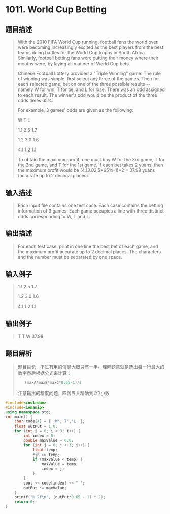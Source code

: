 # 1011. World Cup Betting

## 题目描述

> With the 2010 FIFA World Cup running, football fans the world over were becoming increasingly excited as the best players from the best teams doing battles for the World Cup trophy in South Africa. Similarly, football betting fans were putting their money where their mouths were, by laying all manner of World Cup bets.
>
>Chinese Football Lottery provided a "Triple Winning" game. The rule of winning was simple: first select any three of the games. Then for each selected game, bet on one of the three possible results -- namely W for win, T for tie, and L for lose. There was an odd assigned to each result. The winner's odd would be the product of the three odds times 65%.
>
>For example, 3 games' odds are given as the following:
>
>W    T    L
>
>1.1  2.5  1.7
>
>1.2  3.0  1.6
>
>4.1  1.2  1.1
>
>To obtain the maximum profit, one must buy W for the 3rd game, T for the 2nd game, and T for the 1st game. If each bet takes 2 yuans, then the maximum profit would be (4.1*3.0*2.5*65%-1)*2 = 37.98 yuans (accurate up to 2 decimal places).

## 输入描述

> Each input file contains one test case. Each case contains the betting information of 3 games. Each game occupies a line with three distinct odds corresponding to W, T and L.

## 输出描述

> For each test case, print in one line the best bet of each game, and the maximum profit accurate up to 2 decimal places. The characters and the number must be separated by one space.

## 输入例子

> 1.1 2.5 1.7
>
> 1.2 3.0 1.6
>
> 4.1 1.2 1.1

## 输出例子

> T T W 37.98

## 题目解析

> 题目巨长，不过有用的信息大概只有一半。理解题意就是选出每一行最大的数字然后根据公式来计算：
>```c++
>    (maxA*maxB*maxC*0.65-1)/2
>```
>注意输出的精度问题，四舍五入精确到2位小数

```C++
#include<iostream>
#include<iomanip>
using namespace std;
int main() {
	char code[4] = { 'W','T','L' };
	float outPut = 1.0;
	for (int i = 0; i < 3; i++) {
		int index = 0;
		double maxValue = 0.0;
		for (int j = 0; j < 3; j++) {
			float temp;
			cin >> temp;
			if (maxValue < temp) {
				maxValue = temp;
				index = j;
			}
		}
		cout << code[index] << " ";
		outPut *= maxValue;
	}
	printf("%.2f\n", (outPut*0.65 - 1) * 2);
	return 0;
}
```